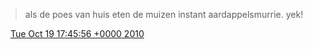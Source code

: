 > als de poes van huis eten de muizen instant aardappelsmurrie\. yek\!

<img src="../../media/tweet.ico" width="12" /> [Tue Oct 19 17:45:56 +0000 2010](https://twitter.com/DromerDenker/status/27854612387)